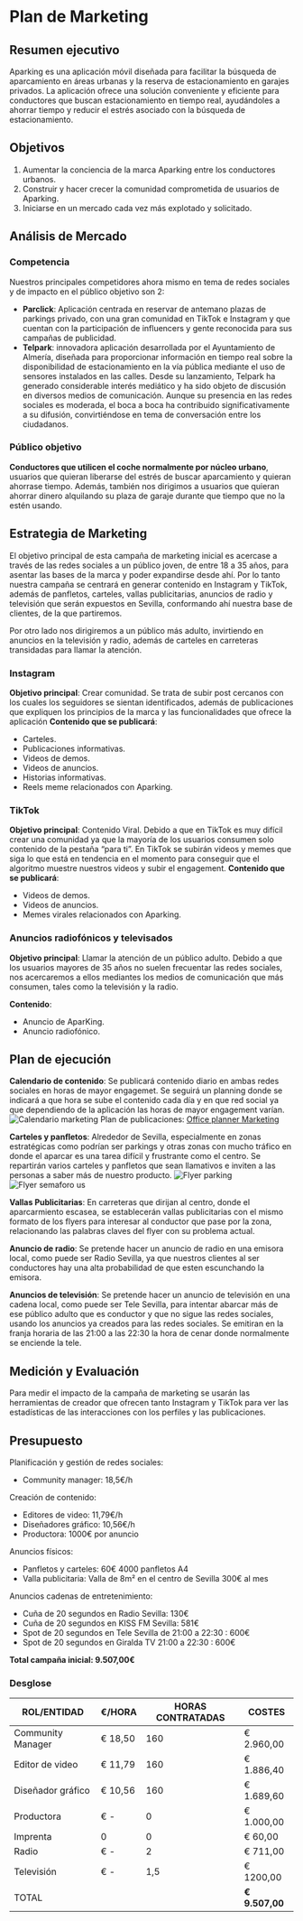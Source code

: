 # Plan de Marketing

## Resumen ejecutivo

Aparking es una aplicación móvil diseñada para facilitar la búsqueda de aparcamiento en áreas urbanas y la reserva de estacionamiento en garajes privados. La aplicación ofrece una solución conveniente y eficiente para conductores que buscan estacionamiento en tiempo real, ayudándoles a ahorrar tiempo y reducir el estrés asociado con la búsqueda de estacionamiento.

## Objetivos

1. Aumentar la conciencia de la marca Aparking entre los conductores urbanos.
2. Construir y hacer crecer la comunidad comprometida de usuarios de Aparking.
3. Iniciarse en un mercado cada vez más explotado y solicitado.

## Análisis de Mercado

### Competencia

Nuestros principales competidores ahora mismo en tema de redes sociales y de impacto en el público objetivo son 2:

- **Parclick**: Aplicación centrada en reservar de antemano plazas de parkings privado, con una gran comunidad en TikTok e Instagram y que cuentan con la participación de influencers y gente reconocida para sus campañas de publicidad.
- **Telpark**: innovadora aplicación desarrollada por el Ayuntamiento de Almería, diseñada para proporcionar información en tiempo real sobre la disponibilidad de estacionamiento en la vía pública mediante el uso de sensores instalados en las calles. Desde su lanzamiento, Telpark ha generado considerable interés mediático y ha sido objeto de discusión en diversos medios de comunicación. Aunque su presencia en las redes sociales es moderada, el boca a boca ha contribuido significativamente a su difusión, convirtiéndose en tema de conversación entre los ciudadanos.

### Público objetivo

**Conductores que utilicen el coche normalmente por núcleo urbano**, usuarios que quieran liberarse del estrés de buscar aparcamiento y quieran ahorrase tiempo.
Además, también nos dirigimos a usuarios que quieran ahorrar dinero alquilando su plaza de garaje durante que tiempo que no la estén usando.

## Estrategia de Marketing

El objetivo principal de esta campaña de marketing inicial es acercase a través de las redes sociales a un público joven, de entre 18 a 35 años, para asentar las bases de la marca y poder expandirse desde ahí.
Por lo tanto nuestra campaña se centrará en generar contenido en Instagram y TikTok, además de panfletos, carteles, vallas publicitarias, anuncios de radio y televisión que serán expuestos en Sevilla, conformando ahí nuestra base de clientes, de la que partiremos.

Por otro lado nos dirigiremos a un público más adulto, invirtiendo en anuncios en la televisión y radio, además de carteles en carreteras transidadas para llamar la atención.

### Instagram

**Objetivo principal**: Crear comunidad.
Se trata de subir post cercanos con los cuales los seguidores se sientan identificados, además de publicaciones que expliquen los principios de la marca y las funcionalidades que ofrece la aplicación
**Contenido que se publicará**:

- Carteles.
- Publicaciones informativas.
- Videos de demos.
- Videos de anuncios.
- Historias informativas.
- Reels meme relacionados con Aparking.

### TikTok

**Objetivo principal**: Contenido Viral.
Debido a que en TikTok es muy difícil crear una comunidad ya que la mayoría de los usuarios consumen solo contenido de la pestaña “para ti”. En TikTok se subirán videos y memes que siga lo que está en tendencia en el momento para conseguir que el algoritmo muestre nuestros videos y subir el engagement.
**Contenido que se publicará**:

- Videos de demos.
- Videos de anuncios.
- Memes virales relacionados con Aparking.

### Anuncios radiofónicos y televisados

**Objetivo principal**: Llamar la atención de un público adulto.
Debido a que los usuarios mayores de 35 años no suelen frecuentar las redes sociales, nos acercaremos a ellos mediantes los medios de comunicación que más consumen, tales como la televisión y la radio.

**Contenido**:

- Anuncio de AparKing.
- Anuncio radiofónico.

## Plan de ejecución

**Calendario de contenido**: Se publicará contenido diario en ambas redes sociales en horas de mayor engagemet. Se seguirá un planning donde se indicará a que hora se sube el contenido cada día y en que red social ya que dependiendo de la aplicación las horas de mayor engagement varían.
![Calendario marketing](/img/calendario_marketing.png)
Plan de publicaciones: [Office planner Marketing](https://tasks.office.com/uses0.onmicrosoft.com/Home/PlanViews/uF8w2AgxvUWQIe2zy07L2JYAHS6_?Type=PlanLink&Channel=Link&CreatedTime=638505846636750000)

**Carteles y panfletos**: Alrededor de Sevilla, especialmente en zonas estratégicas como podrían ser parkings y otras zonas con mucho tráfico en donde el aparcar es una tarea difícil y frustrante como el centro. Se repartirán varios carteles y panfletos que sean llamativos e inviten a las personas a saber más de nuestro producto.
![Flyer parking](/img/flyer1.png)
![Flyer semaforo us](/img/flyer2.png)

**Vallas Publicitarias**: En carreteras que dirijan al centro, donde el aparcarmiento escasea, se establecerán vallas publicitarias con el mismo formato de los flyers para interesar al conductor que pase por la zona, relacionando las palabras claves del flyer con su problema actual.

**Anuncio de radio**: Se pretende hacer un anuncio de radio en una emisora local, como puede ser Radio Sevilla, ya que nuestros clientes al ser conductores hay una alta probabilidad de que esten escunchando la emisora.

**Anuncios de televisión**: Se pretende hacer un anuncio de televisión en una cadena local, como puede ser Tele Sevilla, para intentar abarcar más de ese público adulto que es conductor y que no sigue las redes sociales, usando los anuncios ya creados para las redes sociales. Se emitiran en la franja horaria de las 21:00 a las 22:30 la hora de cenar donde normalmente se enciende la tele.

## Medición y Evaluación

Para medir el impacto de la campaña de marketing se usarán las herramientas de creador que ofrecen tanto Instagram y TikTok para ver las estadísticas de las interacciones con los perfiles y las publicaciones.

## Presupuesto

Planificación y gestión de redes sociales:

- Community manager: 18,5€/h

Creación de contenido:

- Editores de video: 11,79€/h
- Diseñadores gráfico: 10,56€/h
- Productora: 1000€ por anuncio

Anuncios físicos:

- Panfletos y carteles: 60€ 4000 panfletos A4
- Valla publicitaria: Valla de 8m² en el centro de Sevilla 300€ al mes

Anuncios cadenas de entretenimiento:

- Cuña de 20 segundos en Radio Sevilla: 130€
- Cuña de 20 segundos en KISS FM Sevilla: 581€
- Spot de 20 segundos en Tele Sevilla de 21:00 a 22:30 : 600€
- Spot de 20 segundos en Giralda TV 21:00 a 22:30 : 600€

**Total campaña inicial: 9.507,00€**

### Desglose

| ROL/ENTIDAD       | €/HORA  | HORAS CONTRATADAS | COSTES         |
| ----------------- | ------- | ----------------- | -------------- |
| Community Manager | € 18,50 | 160               | € 2.960,00     |
| Editor de video   | € 11,79 | 160               | € 1.886,40     |
| Diseñador gráfico | € 10,56 | 160               | € 1.689,60     |
| Productora        | € -     | 0                 | € 1.000,00     |
| Imprenta          | 0       | 0                 | € 60,00        |
| Radio             | € -     | 2                 | € 711,00       |
| Televisión        | € -     | 1,5               | € 1200,00      |
| TOTAL             |         |                   | **€ 9.507,00** |
